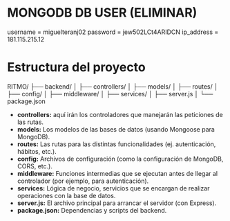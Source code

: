 # MONGODB DB USER  (ELIMINAR)
username = miguelteranj02
password = jew502LCt4ARIDCN
ip_address = 181.115.215.12

# Estructura del proyecto

RITMO/
├── backend/
│   ├── controllers/
│   ├── models/
│   ├── routes/
│   ├── config/
│   ├── middleware/
│   ├── services/
│   ├── server.js
│   └── package.json

- **controllers:** aquí irán los controladores que manejarán las peticiones de las rutas.
- **models:** Los modelos de las bases de datos (usando Mongoose para MongoDB).
- **routes:** Las rutas para las distintas funcionalidades (ej. autenticación, hábitos, etc.).
- **config:** Archivos de configuración (como la configuración de MongoDB, CORS, etc.).
- **middleware:** Funciones intermedias que se ejecutan antes de llegar al controlador (por ejemplo, para autenticación).
- **services:** Lógica de negocio, servicios que se encargan de realizar operaciones con la base de datos.
- **server.js:** El archivo principal para arrancar el servidor (con Express).
- **package.json:** Dependencias y scripts del backend.
